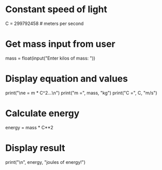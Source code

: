 <!-- Write a program that continually reads in mass from the user and then outputs the equivalent energy using Einstein's mass-energy equivalence formula (E stands for energy, m stands for mass, and C is the speed of light:

E = m * c**2

Almost 100 years ago, Albert Einstein famously discovered that mass and energy are interchangeable and are related by the above equation. You should ask the user for mass (m) in kilograms and use a constant value for the speed of light -- C = 299792458 m/s.

Here's a sample run of the program (user input is in bold italics):

Enter kilos of mass: 100

e = m * C^2...

m = 100.0 kg

C = 299792458 m/s

8.987551787368176e+18 joules of energy! -->

# Constant speed of light
C = 299792458  # meters per second

# Get mass input from user
mass = float(input("Enter kilos of mass: "))

# Display equation and values
print("\ne = m * C^2...\n")
print("m =", mass, "kg")
print("C =", C, "m/s")

# Calculate energy
energy = mass * C**2

# Display result
print("\n", energy, "joules of energy!")
